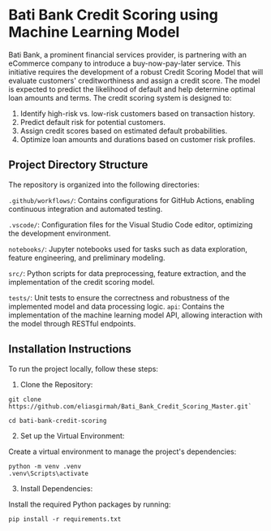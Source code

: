 # Bati Bank Credit Scoring using Machine Learning Model

Bati Bank, a prominent financial services provider, is partnering with an eCommerce company to introduce a buy-now-pay-later service. This initiative requires the development of a robust Credit Scoring Model that will evaluate customers' creditworthiness and assign a credit score. The model is expected to predict the likelihood of default and help determine optimal loan amounts and terms.
The credit scoring system is designed to:
1.	Identify high-risk vs. low-risk customers based on transaction history.
2.	Predict default risk for potential customers.
3.	Assign credit scores based on estimated default probabilities.
4.	Optimize loan amounts and durations based on customer risk profiles.


## Project Directory Structure

The repository is organized into the following directories:

`.github/workflows/`: Contains configurations for GitHub Actions, enabling continuous integration and automated testing.

`.vscode/`: Configuration files for the Visual Studio Code editor, optimizing the development environment.

`notebooks/`: Jupyter notebooks used for tasks such as data exploration, feature engineering, and preliminary modeling.

`src/`: Python scripts for data preprocessing, feature extraction, and the implementation of the credit scoring model.

`tests/`: Unit tests to ensure the correctness and robustness of the implemented model and data processing logic.
`api`: Contains the implementation of the machine learning model API, allowing interaction with the model through RESTful endpoints.


## Installation Instructions

To run the project locally, follow these steps:

1. Clone the Repository:
>>>>
    git clone https://github.com/eliasgirmah/Bati_Bank_Credit_Scoring_Master.git`

    cd bati-bank-credit-scoring
>>>>

2. Set up the Virtual Environment:

Create a virtual environment to manage the project's dependencies:

>>>
    python -m venv .venv
    .venv\Scripts\activate
>>>

3. Install Dependencies:

Install the required Python packages by running:
>>>
    pip install -r requirements.txt
>>>


